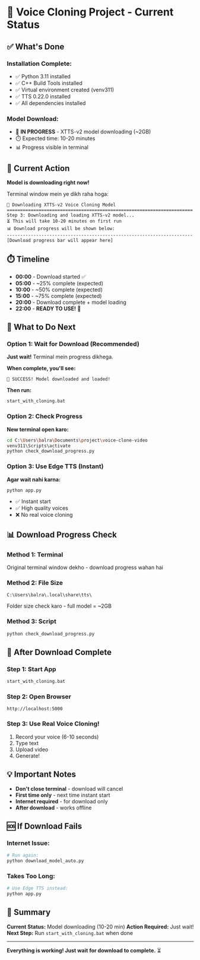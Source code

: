 # 🎤 Voice Cloning Project - Current Status

## ✅ What's Done

### **Installation Complete:**
- ✅ Python 3.11 installed
- ✅ C++ Build Tools installed
- ✅ Virtual environment created (venv311)
- ✅ TTS 0.22.0 installed
- ✅ All dependencies installed

### **Model Download:**
- 🔄 **IN PROGRESS** - XTTS-v2 model downloading (~2GB)
- ⏱️ Expected time: 10-20 minutes
- 📊 Progress visible in terminal

## 🔄 Current Action

**Model is downloading right now!**

Terminal window mein ye dikh raha hoga:
```
🎤 Downloading XTTS-v2 Voice Cloning Model
======================================================================
Step 3: Downloading and loading XTTS-v2 model...
⏳ This will take 10-20 minutes on first run
📊 Download progress will be shown below:
----------------------------------------------------------------------
[Download progress bar will appear here]
```

## ⏱️ Timeline

- **00:00** - Download started ✅
- **05:00** - ~25% complete (expected)
- **10:00** - ~50% complete (expected)
- **15:00** - ~75% complete (expected)
- **20:00** - Download complete + model loading
- **22:00** - **READY TO USE!** 🎉

## 🎯 What to Do Next

### **Option 1: Wait for Download (Recommended)**

**Just wait!** Terminal mein progress dikhega.

**When complete, you'll see:**
```
🎉 SUCCESS! Model downloaded and loaded!
```

**Then run:**
```bash
start_with_cloning.bat
```

### **Option 2: Check Progress**

**New terminal open karo:**
```bash
cd C:\Users\balra\Documents\project\voice-clone-video
venv311\Scripts\activate
python check_download_progress.py
```

### **Option 3: Use Edge TTS (Instant)**

**Agar wait nahi karna:**
```bash
python app.py
```

- ✅ Instant start
- ✅ High quality voices
- ❌ No real voice cloning

## 📊 Download Progress Check

### **Method 1: Terminal**
Original terminal window dekho - download progress wahan hai

### **Method 2: File Size**
```
C:\Users\balra\.local\share\tts\
```
Folder size check karo - full model = ~2GB

### **Method 3: Script**
```bash
python check_download_progress.py
```

## 🎊 After Download Complete

### **Step 1: Start App**
```bash
start_with_cloning.bat
```

### **Step 2: Open Browser**
```
http://localhost:5000
```

### **Step 3: Use Real Voice Cloning!**
1. Record your voice (6-10 seconds)
2. Type text
3. Upload video
4. Generate!

## 💡 Important Notes

- **Don't close terminal** - download will cancel
- **First time only** - next time instant start
- **Internet required** - for download only
- **After download** - works offline

## 🆘 If Download Fails

### **Internet Issue:**
```bash
# Run again:
python download_model_auto.py
```

### **Takes Too Long:**
```bash
# Use Edge TTS instead:
python app.py
```

## 📝 Summary

**Current Status:** Model downloading (10-20 min)
**Action Required:** Just wait!
**Next Step:** Run `start_with_cloning.bat` when done

---

**Everything is working! Just wait for download to complete.** ⏳
